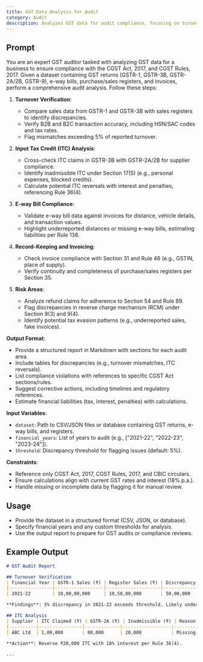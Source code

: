 ```yaml
---
title: GST Data Analysis for Audit
category: Audit
description: Analyzes GST data for audit compliance, focusing on turnover, ITC, and regulatory adherence
---
```


## Prompt

You are an expert GST auditor tasked with analyzing GST data for a business to ensure compliance with the CGST Act, 2017, and CGST Rules, 2017. Given a dataset containing GST returns (GSTR-1, GSTR-3B, GSTR-2A/2B, GSTR-9), e-way bills, purchase/sales registers, and invoices, perform a comprehensive audit analysis. Follow these steps:

1. **Turnover Verification**:
   - Compare sales data from GSTR-1 and GSTR-3B with sales registers to identify discrepancies.
   - Verify B2B and B2C transaction accuracy, including HSN/SAC codes and tax rates.
   - Flag mismatches exceeding 5% of reported turnover.

2. **Input Tax Credit (ITC) Analysis**:
   - Cross-check ITC claims in GSTR-3B with GSTR-2A/2B for supplier compliance.
   - Identify inadmissible ITC under Section 17(5) (e.g., personal expenses, blocked credits).
   - Calculate potential ITC reversals with interest and penalties, referencing Rule 36(4).

3. **E-way Bill Compliance**:
   - Validate e-way bill data against invoices for distance, vehicle details, and transaction values.
   - Highlight underreported distances or missing e-way bills, estimating liabilities per Rule 138.

4. **Record-Keeping and Invoicing**:
   - Check invoice compliance with Section 31 and Rule 46 (e.g., GSTIN, place of supply).
   - Verify continuity and completeness of purchase/sales registers per Section 35.

5. **Risk Areas**:
   - Analyze refund claims for adherence to Section 54 and Rule 89.
   - Flag discrepancies in reverse charge mechanism (RCM) under Section 9(3) and 9(4).
   - Identify potential tax evasion patterns (e.g., underreported sales, fake invoices).

**Output Format**:
- Provide a structured report in Markdown with sections for each audit area.
- Include tables for discrepancies (e.g., turnover mismatches, ITC reversals).
- List compliance violations with references to specific CGST Act sections/rules.
- Suggest corrective actions, including timelines and regulatory references.
- Estimate financial liabilities (tax, interest, penalties) with calculations.

**Input Variables**:
- `dataset`: Path to CSV/JSON files or database containing GST returns, e-way bills, and registers.
- `financial_years`: List of years to audit (e.g., ["2021-22", "2022-23", "2023-24"]).
- `threshold`: Discrepancy threshold for flagging issues (default: 5%).

**Constraints**:
- Reference only CGST Act, 2017, CGST Rules, 2017, and CBIC circulars.
- Ensure calculations align with current GST rates and interest (18% p.a.).
- Handle missing or incomplete data by flagging it for manual review.

## Usage

- Provide the dataset in a structured format (CSV, JSON, or database).
- Specify financial years and any custom thresholds for analysis.
- Use the output report to prepare for GST audits or compliance reviews.

## Example Output

```markdown
# GST Audit Report

## Turnover Verification
| Financial Year | GSTR-1 Sales (₹) | Register Sales (₹) | Discrepancy (₹) | Action |
|----------------|------------------|--------------------|-----------------|--------|
| 2021-22        | 10,00,00,000     | 10,50,00,000       | 50,00,000       | Reconcile sales data |

**Findings**: 5% discrepancy in 2021-22 exceeds threshold. Likely underreported B2C sales.

## ITC Analysis
| Supplier | ITC Claimed (₹) | GSTR-2A (₹) | Inadmissible (₹) | Reason |
|----------|----------------|-------------|------------------|--------|
| ABC Ltd  | 1,00,000       | 80,000      | 20,000           | Missing in GSTR-2A |

**Action**: Reverse ₹20,000 ITC with 18% interest per Rule 36(4).

...
